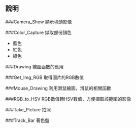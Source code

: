 ## 說明

###Camera_Show
顯示境頭影像


###Color_Capture
擷取部份顏色
* 藍色
* 紅色
* 綠色


###Drawing
繪圖函數的應用


###Get_Img_RGB
取得圖片的RGB數值


###Mouse_Drawing
利用滑鼠繪圖，滑鼠的相關函數


###RGB_to_HSV
RGB數值轉HSV數值，方便擷取該範圍的影像


###Take_Picture
拍照


###Track_Bar
著色盤
